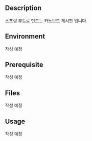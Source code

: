 ## Description
스프링 부트로 만드는 카노보드 게시판 입니다.

## Environment
작성 예정

## Prerequisite
작성 예정

## Files
작성 예정

## Usage
작성 예정